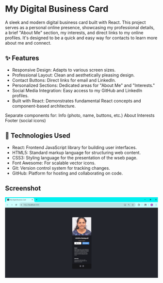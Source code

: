 # My Digital Business Card

A sleek and modern digital business card built with React. This project serves as a personal online presence, showcasing my professional details, a brief "About Me" section, my interests, and direct links to my online profiles. It's designed to be a quick and easy way for contacts to learn more about me and connect.

## ✨ Features

- Responsive Design: Adapts to various screen sizes.
- Professional Layout: Clean and aesthetically pleasing design.
- Contact Buttons: Direct links for email and LinkedIn.
- Personalized Sections: Dedicated areas for "About Me" and "Interests."
- Social Media Integration: Easy access to my GitHub and LinkedIn profiles.
- Built with React: Demonstrates fundamental React concepts and component-based architecture.

Separate components for:
Info (photo, name, buttons, etc.)
About
Interests
Footer (social icons)

## 🚀 Technologies Used

- React: Frontend JavaScript library for building user interfaces.
- HTML5: Standard markup language for structuring web content.
- CSS3: Styling language for the presentation of the wseb page.
- Font Awesome: For scalable vector icons.
- Git: Version control system for tracking changes.
- GitHub: Platform for hosting and collaborating on code.

## Screenshot

![Screenshot of my React Digital Business Card](https://raw.githubusercontent.com/LikhithaBodepudi/my-digital-business-card/main/assets/digital-card-screenshot.png)
